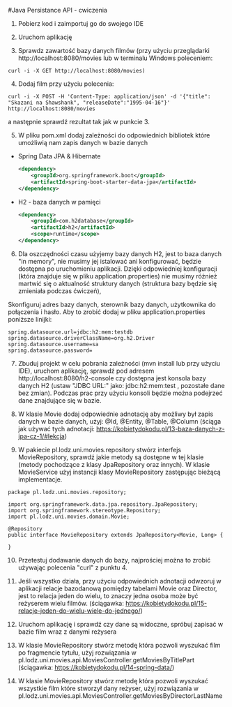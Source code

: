 #Java Persistance API - cwiczenia

1. Pobierz kod i zaimportuj go do swojego IDE

2. Uruchom aplikację

3. Sprawdz zawartość bazy danych filmów (przy użyciu przeglądarki http://localhost:8080/movies
lub w terminalu Windows poleceniem:
```
curl -i -X GET http://localhost:8080/movies)
```

4. Dodaj film przy użyciu polecenia:
```
curl -i -X POST -H 'Content-Type: application/json' -d '{"title": "Skazani na Shawshank", "releaseDate":"1995-04-16"}' http://localhost:8080/movies
```
a następnie sprawdź rezultat tak jak w punkcie 3.

5.  W pliku pom.xml dodaj zależności do odpowiednich bibliotek które umożliwią nam zapis danych w bazie danych
- Spring Data JPA & Hibernate
    ```xml
    <dependency>
        <groupId>org.springframework.boot</groupId>
        <artifactId>spring-boot-starter-data-jpa</artifactId>
    </dependency>
    ```
- H2 - baza danych w pamięci
    ```xml
    <dependency>
        <groupId>com.h2database</groupId>
        <artifactId>h2</artifactId>
        <scope>runtime</scope>
    </dependency>
    ```

6. Dla oszczędności czasu użyjemy bazy danych H2, jest to baza danych "in memory", nie musimy jej istalować ani konfigurować, będzie dostępna po uruchomieniu aplikacji.
Dzięki odpowiedniej konfiguracji (która znajduje się w pliku application.properties) nie musimy różnież martwić się o aktualność struktury danych (struktura bazy będzie się zmieniała podczas ćwiczeń),

Skonfiguruj adres bazy danych, sterownik bazy danych, użytkownika do połączenia i hasło. Aby to zrobić dodaj w pliku application.properties poniższe linijki:
```
spring.datasource.url=jdbc:h2:mem:testdb
spring.datasource.driverClassName=org.h2.Driver
spring.datasource.username=sa
spring.datasource.password=
```

7. Zbuduj projekt w celu pobrania zależności (mvn install lub przy użyciu IDE), uruchom aplikację, sprawdź pod adresem http://localhost:8080/h2-console czy dostępna jest konsola bazy danych H2
(ustaw "JDBC URL:" jako: jdbc:h2:mem:test , pozostałe dane bez zmian). Podczas prac przy użyciu konsoli będzie można podejrzeć dane znajdujące się w bazie.

8. W klasie Movie dodaj odpowiednie adnotację aby możliwy był zapis danych w bazie danych, użyj: @Id, @Entity, @Table, @Column (ściąga jak używać tych adnotacji: https://kobietydokodu.pl/13-baza-danych-z-jpa-cz-1/#lekcja)

9. W pakiecie pl.lodz.uni.movies.repository stwórz interfejs MovieRepository, sprawdź jakie metody są dostępne w tej klasie (metody pochodzące z klasy JpaRepository oraz innych).
W klasie MovieService użyj instancji klasy MovieRepository zastępując bieżącą implementacje.

```
package pl.lodz.uni.movies.repository;

import org.springframework.data.jpa.repository.JpaRepository;
import org.springframework.stereotype.Repository;
import pl.lodz.uni.movies.domain.Movie;

@Repository
public interface MovieRepository extends JpaRepository<Movie, Long> {

}
```

10. Przetestuj dodawanie danych do bazy, najprościej można to zrobić używając polecenia "curl" z punktu 4.

11. Jeśli wszystko działa, przy użyciu odpowiednich adnotacji odwzoruj w aplikacji relacje bazodanową pomiędzy tabelami Movie oraz Director,
jest to relacja jeden do wielu, to znaczy jedna osoba może być reżyserem wielu filmów. (ściągawka: https://kobietydokodu.pl/15-relacje-jeden-do-wielu-wiele-do-jednego/)

12. Uruchom aplikację i sprawdź czy dane są widoczne, spróbuj zapisać w bazie film wraz z danymi reżysera

13. W klasie MovieRepository stwórz metodę która pozwoli wyszukać film po fragmencie tytułu, użyj rozwiązania w pl.lodz.uni.movies.api.MoviesController.getMoviesByTitlePart
(ściągawka: https://kobietydokodu.pl/14-spring-data/)

14.  W klasie MovieRepository stwórz metodę która pozwoli wyszukać wszystkie film które stworzył dany reżyser, użyj rozwiązania w pl.lodz.uni.movies.api.MoviesController.getMoviesByDirectorLastName



